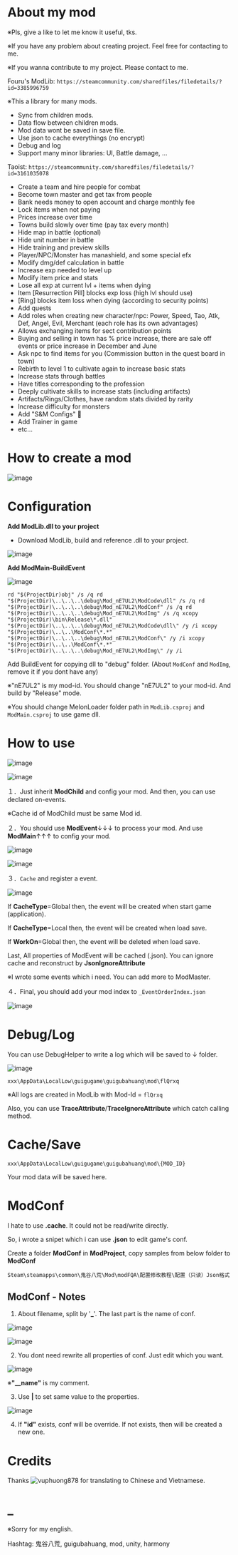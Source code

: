 # About my mod

※Pls, give a like to let me know it useful, tks.

※If you have any problem about creating project. Feel free for contacting to me.

※If you wanna contribute to my project. Please contact to me.





Fouru's ModLib: `https://steamcommunity.com/sharedfiles/filedetails/?id=3385996759`

※This a library for many mods.
- Sync from children mods.
- Data flow between children mods.
- Mod data wont be saved in save file.
- Use json to cache everythings (no encrypt)
- Debug and log
- Support many minor libraries: UI, Battle damage, ...

Taoist: `https://steamcommunity.com/sharedfiles/filedetails/?id=3161035078`

- Create a team and hire people for combat
- Become town master and get tax from people
- Bank needs money to open account and charge monthly fee
- Lock items when not paying
- Prices increase over time
- Towns build slowly over time (pay tax every month)
- Hide map in battle (optional)
- Hide unit number in battle
- Hide training and preview skills
- Player/NPC/Monster has manashield, and some special efx
- Modify dmg/def calculation in battle
- Increase exp needed to level up
- Modify item price and stats
- Lose all exp at current lvl + items when dying
- Item [Resurrection Pill] blocks exp loss (high lvl should use)
- [Ring] blocks item loss when dying (according to security points)
- Add quests
- Add roles when creating new character/npc: Power, Speed, Tao, Atk, Def, Angel, Evil, Merchant (each role has its own advantages)
- Allows exchanging items for sect contribution points
- Buying and selling in town has % price increase, there are sale off events or price increase in December and June
- Ask npc to find items for you (Commission button in the quest board in town)
- Rebirth to level 1 to cultivate again to increase basic stats
- Increase stats through battles
- Have titles corresponding to the profession
- Deeply cultivate skills to increase stats (including artifacts)
- Artifacts/Rings/Clothes, have random stats divided by rarity
- Increase difficulty for monsters
- Add "S&M Configs" 🐧
- Add Trainer in game
- etc...





# How to create a mod

![image](https://github.com/4azuo/GuiGuBaHuang-ModLib/assets/11677054/91921f05-251a-4f1e-a2e9-d1e5bdd853d3)





# Configuration

**Add ModLib.dll to your project**

- Download ModLib, build and reference .dll to your project.

![image](https://github.com/user-attachments/assets/9554b89d-61c6-4ef5-9bad-97c3c62107ab)

**Add ModMain-BuildEvent**

![image](https://github.com/user-attachments/assets/75dee2aa-088a-4617-9257-8535e880dfd5)

`
rd "$(ProjectDir)obj" /s /q
rd "$(ProjectDir)\..\..\..\debug\Mod_nE7UL2\ModCode\dll" /s /q
rd "$(ProjectDir)\..\..\..\debug\Mod_nE7UL2\ModConf" /s /q
rd "$(ProjectDir)\..\..\..\debug\Mod_nE7UL2\ModImg" /s /q
xcopy "$(ProjectDir)\bin\Release\*.dll" "$(ProjectDir)\..\..\..\debug\Mod_nE7UL2\ModCode\dll\" /y /i
xcopy "$(ProjectDir)\..\..\ModConf\*.*" "$(ProjectDir)\..\..\..\debug\Mod_nE7UL2\ModConf\" /y /i
xcopy "$(ProjectDir)\..\..\ModConf\*.*" "$(ProjectDir)\..\..\..\debug\Mod_nE7UL2\ModImg\" /y /i
`

Add BuildEvent for copying dll to "debug" folder. (About `ModConf` and `ModImg`, remove it if you dont have any)

※"nE7UL2" is my mod-id. You should change "nE7UL2" to your mod-id. And build by "Release" mode.

※You should change MelonLoader folder path in `ModLib.csproj` and `ModMain.csproj` to use game dll.





# How to use

![image](https://github.com/user-attachments/assets/34a75a28-38df-4922-aa43-732b8ab3b035)

![image](https://github.com/4azuo/GuiGuBaHuang-ModLib/assets/11677054/84f35501-d6f2-4b8d-9cd6-2606bf397e59)

１．Just inherit **ModChild** and config your mod. And then, you can use declared on-events.

※Cache id of ModChild must be same Mod id.

２．You should use **ModEvent**↓↓↓ to process your mod. And use **ModMain**↑↑↑ to config your mod.

![image](https://github.com/4azuo/GuiGuBaHuang-ModLib/assets/11677054/e8da9fd1-89d0-4870-ace4-b7153dace9f2)

![image](https://github.com/user-attachments/assets/5c1c364b-daf4-41c6-aa78-f39b2fcf9d6e)

３．`Cache` and register a event.

![image](https://github.com/user-attachments/assets/42549f20-dcd7-49b0-b624-5caae73ae1d6)

If **CacheType**=Global then, the event will be created when start game (application).

If **CacheType**=Local then, the event will be created when load save.

If **WorkOn**=Global then, the event will be deleted when load save.

Last, All properties of ModEvent will be cached (.json). You can ignore cache and reconstruct by **JsonIgnoreAttribute**

※I wrote some events which i need. You can add more to ModMaster.

４．Final, you should add your mod index to `_EventOrderIndex.json`

![image](https://github.com/user-attachments/assets/4b338668-a2a0-4a1c-8fcf-fb261e5de7e7)





# Debug/Log

You can use DebugHelper to write a log which will be saved to ↓ folder.

![image](https://github.com/4azuo/GuiGuBaHuang-ModLib/assets/11677054/7cf4688f-8890-41e7-bf0a-aa6519bbf325)

`xxx\AppData\LocalLow\guigugame\guigubahuang\mod\flQrxq`

※All logs are created in ModLib with Mod-Id = `flQrxq`

Also, you can use **TraceAttribute**/**TraceIgnoreAttribute** which catch calling method.





# Cache/Save

`xxx\AppData\LocalLow\guigugame\guigubahuang\mod\{MOD_ID}`

Your mod data will be saved here.





# ModConf

I hate to use **.cache**. It could not be read/write directly.

So, i wrote a snipet which i can use **.json** to edit game's conf.

Create a folder **ModConf** in **ModProject**, copy samples from below folder to **ModConf**

`Steam\steamapps\common\鬼谷八荒\Mod\modFQA\配置修改教程\配置（只读）Json格式`

## ModConf - Notes

1. About filename, split by '**_**'. The last part is the name of conf.

![image](https://github.com/4azuo/GuiGuBaHuang-ModLib/assets/11677054/a1ff96de-6850-466d-a3fd-682faf38a7f3)

![image](https://github.com/4azuo/GuiGuBaHuang-ModLib/assets/11677054/81548d72-7c44-4fe7-abed-094ff507a38e)

2. You dont need rewrite all properties of conf. Just edit which you want.

![image](https://github.com/4azuo/GuiGuBaHuang-ModLib/assets/11677054/7f9de987-89a8-441d-addc-a894d37ba746)

※**"__name"** is my comment.

3. Use **|** to set same value to the properties.

![image](https://github.com/4azuo/GuiGuBaHuang-ModLib/assets/11677054/cb95e58a-daf2-45f4-88d1-6ee1cb6cca1b)

4. If **"id"** exists, conf will be override. If not exists, then will be created a new one.





# Credits

Thanks ![vuphuong878](https://steamcommunity.com/id/vuphuong878/) for translating to Chinese and Vietnamese.





# _

※Sorry for my english.

Hashtag: 鬼谷八荒, guigubahuang, mod, unity, harmony
